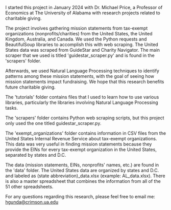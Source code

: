 I started this project in January 2024 with Dr. Michael Price, a Professor of Economics at The University of Alabama with research projects related to charitable giving.

The project involves gathering mission statements from tax-exempt organizations (nonprofits/charities) from the United States, the United Kingdom, Australia, and Canada. We used the Python requests and BeautifulSoup libraries to accomplish this with web scraping. The United States data was scraped from GuideStar and Charity Navigator. The main scraper that we used is titled 'guidestar_scraper.py' and is found in the 'scrapers' folder. 

Afterwards, we used Natural Language Processing techniques to identify patterns among these mission statements, with the goal of seeing how mission statements impact fundraising. We hope that this research benefits future charitable giving.

The 'tutorials' folder contains files that I used to learn how to use various libraries, particularly the libraries involving Natural Language Processing tasks. 

The 'scrapers' folder contains Python web scraping scripts, but this project only used the one titled guidestar_scraper.py.

The 'exempt_organizations' folder contains information in CSV files from the United States Internal Revenue Service about tax-exempt organizations. This data was very useful in finding mission statements because they provide the EINs for every tax-exempt organization in the United States, separated by states and D.C.

The data (mission statements, EINs, nonprofits' names, etc.) are found in the 'data' folder. The United States data are organized by states and D.C. and labeled as (state abbreviation)_data.xlsx (example: AL_data.xlsx). There is also a master spreadsheet that combines the information from all of the 51 other spreadsheets.

For any questions regarding this research, please feel free to email me: hgunda@crimson.ua.edu